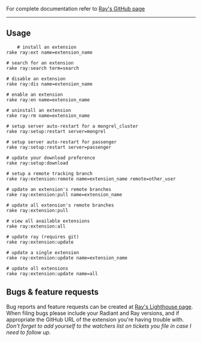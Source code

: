 For complete documentation refer to [Ray's GitHub page](http://johnmuhl.github.com/radiant-ray-extension)

---

Usage
---

        # install an extension
    rake ray:ext name=extension_name
    
    # search for an extension
    rake ray:search term=search
    
    # disable an extension
    rake ray:dis name=extension_name
    
    # enable an extension
    rake ray:en name=extension_name
    
    # uninstall an extension
    rake ray:rm name=extension_name
    
    # setup server auto-restart for a mongrel_cluster
    rake ray:setup:restart server=mongrel
    
    # setup server auto-restart for passenger
    rake ray:setup:restart server=passenger
    
    # update your download preference
    rake ray:setup:download
    
    # setup a remote tracking branch
    rake ray:extension:remote name=extension_name remote=other_user
    
    # update an extension's remote branches
    rake ray:extension:pull name=extension_name
    
    # update all extension's remote branches
    rake ray:extension:pull
    
    # view all available extensions
    rake ray:extension:all
    
    # update ray (requires git)
    rake ray:extension:update
    
    # update a single extension
    rake ray:extension:update name=extension_name
    
    # update all extensions
    rake ray:extension:update name=all

Bugs & feature requests
---

Bug reports and feature requests can be created at [Ray's Lighthouse page][lh]. When filing bugs please include your Radiant and Ray versions, and if appropriate the GitHub URL of the extension you're having trouble with. *Don't forget to add yourself to the watchers list on tickets you file in case I need to follow up*.

[lh]: http://jmm.lighthouseapp.com/projects/23552/home
